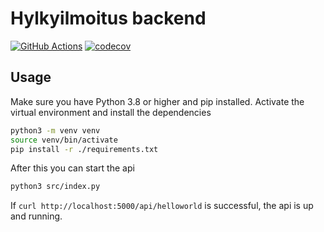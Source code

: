 # Hylkyilmoitus backend
[![GitHub Actions](https://github.com/Sukellusilmoitus/backend/workflows/CI/badge.svg)](https://github.com/Sukellusilmoitus/backend/actions)
[![codecov](https://app.codecov.io/gh/Sukellusilmoitus/backend/branch/master/graph/badge.svg?token=4EYTWGYKB4)](https://app.codecov.io/gh/Sukellusilmoitus/backend)

## Usage

Make sure you have Python 3.8 or higher and pip installed. Activate the virtual environment and install the dependencies

```bash
python3 -m venv venv
source venv/bin/activate
pip install -r ./requirements.txt
```

After this you can start the api

```bash
python3 src/index.py
```

If `curl http://localhost:5000/api/helloworld` is successful, the api is up and running.

